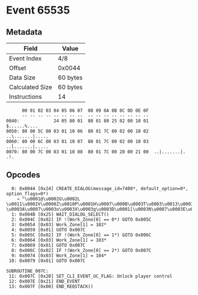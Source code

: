 # Event 65535

## Metadata

| Field           | Value    |
|-----------------|----------|
| Event Index     | 4/8      |
| Offset          | 0x0044   |
| Data Size       | 60 bytes |
| Calculated Size | 60 bytes |
| Instructions    | 14       |

```
      00 01 02 03 04 05 06 07  08 09 0A 0B 0C 0D 0E 0F
      -- -- -- -- -- -- -- --  -- -- -- -- -- -- -- --
0040:             24 05 80 01  80 01 80 25 02 00 10 01      $......%....
0050: 80 00 5C 00 03 01 10 06  80 01 7C 00 02 00 10 02  ..\.......|.....
0060: 80 00 6C 00 03 01 10 07  80 01 7C 00 02 00 10 03  ..l.......|.....
0070: 80 00 7C 00 03 01 10 08  80 01 7C 00 20 00 21 00  ..|.......|. .!.
```

## Opcodes

```
  0: 0x0044 [0x24] CREATE_DIALOG(message_id=7400*, default_option=0*, option_flags=0*)
    → "\u0001@\u0002G\u0002L\u0011\u0002V\u0008Z\u0010P\u0001H\u0007\u000B\u0003T\u0003\u0013\u0003h\u0003
\u0003A\u0007\u0003o\u0003X\u0003g\u0003D\u0001[\u0003N\u0007\u0003E\u0003B\u0003\u0013\u0003_\u0003X\u007F1\u0000\u0007"
  1: 0x004B [0x25] WAIT_DIALOG_SELECT()
  2: 0x004C [0x02] IF !(Work_Zone[0] == 0*) GOTO 0x005C
  3: 0x0054 [0x03] Work_Zone[1] = 102*
  4: 0x0059 [0x01] GOTO 0x007C
  5: 0x005C [0x02] IF !(Work_Zone[0] == 1*) GOTO 0x006C
  6: 0x0064 [0x03] Work_Zone[1] = 103*
  7: 0x0069 [0x01] GOTO 0x007C
  8: 0x006C [0x02] IF !(Work_Zone[0] == 2*) GOTO 0x007C
  9: 0x0074 [0x03] Work_Zone[1] = 104*
 10: 0x0079 [0x01] GOTO 0x007C

SUBROUTINE_007C:
 11: 0x007C [0x20] SET_CLI_EVENT_UC_FLAG: Unlock player control
 12: 0x007E [0x21] END_EVENT
 13: 0x007F [0x00] END_REQSTACK()
```
